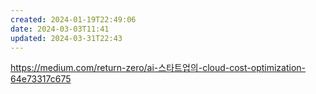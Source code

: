 ```yaml
---
created: 2024-01-19T22:49:06
date: 2024-03-03T11:41
updated: 2024-03-31T22:43
---
```

https://medium.com/return-zero/ai-스타트업의-cloud-cost-optimization-64e73317c675